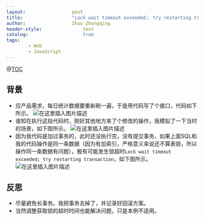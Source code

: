 ```yaml
---
layout:					post
title:					"Lock wait timeout exceeded； try restarting transaction 更新数据量范围太大，导致锁表惨案"
author:					Zhou Zhongqing
header-style:				text
catalog:					true
tags:
		- Web
		- JavaScript
---
```

@[TOC](目录)
## 背景
- 应产品需求，每日统计数据要重新刷一遍，于是用代码写了个接口，代码如下所示。
![在这里插入图片描述](https://i-blog.csdnimg.cn/blog_migrate/d40da21630c07bba3e1d42f0c5df2116.png)
- 谁知在执行这段代码时，刚好其他地方来了个修改的操作，我模拟了一下当时的场景，如下图所示。
![在这里插入图片描述](https://i-blog.csdnimg.cn/blog_migrate/8381145491d365eea0d9a92f1d5257f9.png)
- 因为我代码是加过事务的，此时还没执行完，没有提交事务，如果上面SQL和我的代码操作是同一条数据（因为有加索引，严格意义来说还不算表锁，所以操作同一条数据有问题），极有可能发生锁超时`Lock wait timeout exceeded; try restarting transaction`，如下图所示。
![在这里插入图片描述](https://i-blog.csdnimg.cn/blog_migrate/df6609119477fad60af2f8795d0378e6.png)
## 反思
- 尽量避免长事务。我把事务去掉了，并记录好回滚方案。
- 当然调整获取锁的超时时间也能解决问题，只是本例不适用。